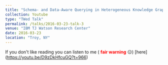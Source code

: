 ```yaml
---
title: "Schema- and Data-Aware Querying in Heterogeneous Knowledge Graphs"
collection: Youtube
type: "TWed Talk"
permalink: /talks/2016-03-23-talk-3
venue: "IBM TJ Watson Research Center"
date: 2016-03-23
location: "Troy, NY"
---
```


If you don't like reading you can listen to me ( <span style="color:red"> **fair warning** </span>:expressionless:) [here] (https://youtu.be/D9zDkHfcuGQ?t=966)
